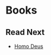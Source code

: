 # Books

<!--
https://www.amazon.com.br/Nascimento-Era-Ca%C3%B3rdica-Dee-Hock/dp/8531606578/ref=asc_df_8531606578/?tag=googleshopp00-20&linkCode=df0&hvadid=379787848265&hvpos=&hvnetw=g&hvrand=10013823861215529009&hvpone=&hvptwo=&hvqmt=&hvdev=c&hvdvcmdl=&hvlocint=&hvlocphy=1001541&hvtargid=pla-809988841569&psc=1
-->

## Read Next

- [Homo Deus](https://www.amazon.com.br/Homo-deus-Yuval-Noah-Harari/dp/8535928197/)
